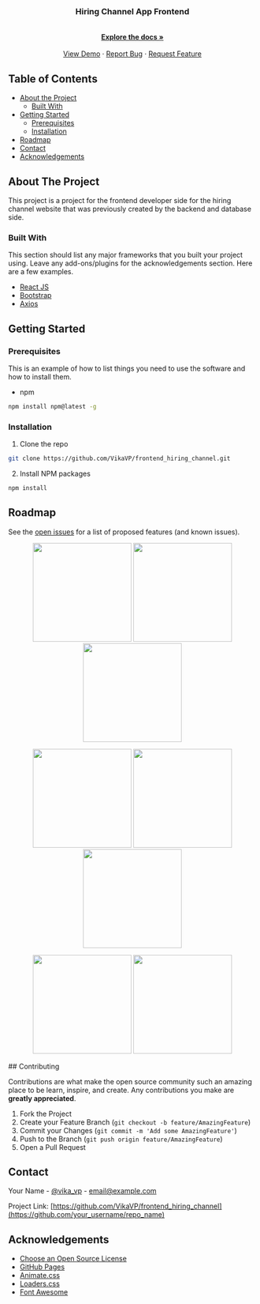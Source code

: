 <!--
*** Thanks for checking out this README Template. If you have a suggestion that would
*** make this better, please fork the repo and create a pull request or simply open
*** an issue with the tag "enhancement".
*** Thanks again! Now go create something AMAZING! :D
-->


<br />
<p align="center">

  <h3 align="center">Hiring Channel App Frontend</h3>

  <p align="center">
    <br />
    <a href="https://github.com/VikaVP/frontend_hiring_channel"><strong>Explore the docs »</strong></a>
    <br />
    <br />
    <a href="https://github.com/VikaVP/frontend_hiring_channel">View Demo</a>
    ·
    <a href="https://github.com/VikaVP/frontend_hiring_channel/issues">Report Bug</a>
    ·
    <a href="https://github.com/VikaVP/frontend_hiring_channel/issues">Request Feature</a>
  </p>
</p>



<!-- TABLE OF CONTENTS -->
## Table of Contents

* [About the Project](#about-the-project)
  * [Built With](#built-with)
* [Getting Started](#getting-started)
  * [Prerequisites](#prerequisites)
  * [Installation](#installation)
* [Roadmap](#roadmap)
* [Contact](#contact)
* [Acknowledgements](#acknowledgements)



<!-- ABOUT THE PROJECT -->
## About The Project


This project is a project for the frontend developer side for the hiring channel website that was previously created by the backend and database side.

### Built With
This section should list any major frameworks that you built your project using. Leave any add-ons/plugins for the acknowledgements section. Here are a few examples.
* [React JS](https://reactjs.org/docs/getting-started.html)
* [Bootstrap](https://react-bootstrap.github.io/)
* [Axios](https://github.com/axios/axios)



<!-- GETTING STARTED -->
## Getting Started

### Prerequisites

This is an example of how to list things you need to use the software and how to install them.
* npm
```sh
npm install npm@latest -g
```

### Installation

1. Clone the repo
```sh
git clone https://github.com/VikaVP/frontend_hiring_channel.git
```
2. Install NPM packages
```sh
npm install
```



<!-- ROADMAP -->
## Roadmap

See the [open issues](https://github.com/VikaVP/frontend_hiring_channel/issues) for a list of proposed features (and known issues).

<p align='center'>
  <span>
      <image width="200" src='./screenshoot/landing.png' />
      <image width="200" src='./screenshoot/login.png' />
      <image width="200" src='./screenshoot/login1.png' />
     
      
  </span>
</p>
<p align='center'>
  <span>
      <image width="200" src='./screenshoot/signup.png' />
        <image width="200" src='./screenshoot/engineer.png' />
      <image width="200" src='../screenshoot/companies.png' />
      
  </span>
</p>

<p align='center'>
  <span>
      <image width="200" src='./screenshoot/edit.png' />
        <image width="200" src='./screenshoot/delete.png' />
      
  </span>
</p>
<!-- CONTRIBUTING -->
## Contributing

Contributions are what make the open source community such an amazing place to be learn, inspire, and create. Any contributions you make are **greatly appreciated**.

1. Fork the Project
2. Create your Feature Branch (`git checkout -b feature/AmazingFeature`)
3. Commit your Changes (`git commit -m 'Add some AmazingFeature'`)
4. Push to the Branch (`git push origin feature/AmazingFeature`)
5. Open a Pull Request




<!-- CONTACT -->
## Contact

Your Name - [@vika_vp](vikavp0@gmail.com) - email@example.com

Project Link: [https://github.com/VikaVP/frontend_hiring_channel](https://github.com/your_username/repo_name)



<!-- ACKNOWLEDGEMENTS -->
## Acknowledgements
* [Choose an Open Source License](https://choosealicense.com)
* [GitHub Pages](https://pages.github.com)
* [Animate.css](https://daneden.github.io/animate.css)
* [Loaders.css](https://connoratherton.com/loaders)
* [Font Awesome](https://fontawesome.com)






